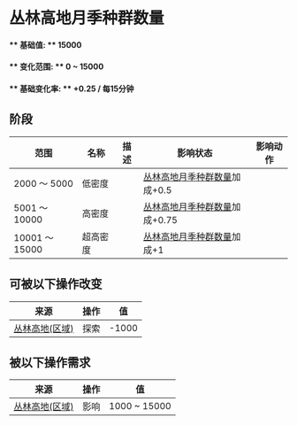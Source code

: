 # 丛林高地月季种群数量  
#### ** 基础值: ** 15000   
#### ** 变化范围: ** 0 ~ 15000  
#### ** 基础变化率: ** +0.25 / 每15分钟   
## 阶段  
范围  |  名称  |  描述  |  影响状态  |  影响动作  
----  |  ----  |  ----  |  ----  |  ----  
2000 ～ 5000  |  低密度  |    |  [丛林高地月季种群数量](ChinaRose_JungleHighlandsPop.md)加成+0.5  |    
5001 ～ 10000  |  高密度  |    |  [丛林高地月季种群数量](ChinaRose_JungleHighlandsPop.md)加成+0.75  |    
10001 ～ 15000  |  超高密度  |    |  [丛林高地月季种群数量](ChinaRose_JungleHighlandsPop.md)加成+1  |    
## 可被以下操作改变  
来源  |  操作  |  值  
----  |  ----  |  ----  
[丛林高地(区域)](JungleHighlands.md)  |  探索  |  -1000  
## 被以下操作需求  
来源  |  操作  |  值  
----  |  ----  |  ----  
[丛林高地(区域)](JungleHighlands.md)  |  影响  |  1000 ~ 15000  


<script>document.title="丛林高地月季种群数量 - 卡牌生存百科 Card Survival Wiki";</script>